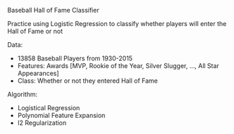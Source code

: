 Baseball Hall of Fame Classifier

Practice using Logistic Regression to classify whether players will enter the Hall of Fame or not

Data: 
* 13858 Baseball Players from 1930-2015
* Features: Awards [MVP, Rookie of the Year, Silver Slugger, …, All Star Appearances]
* Class: Whether or not they entered Hall of Fame

Algorithm:
* Logistical Regression
* Polynomial Feature Expansion
* l2 Regularization

